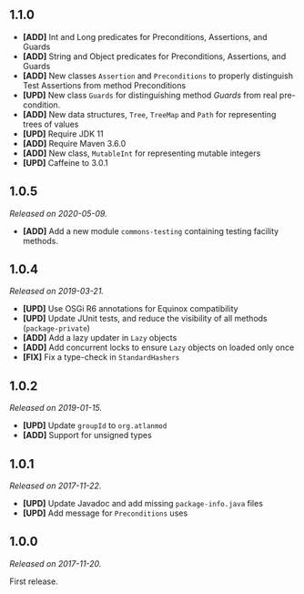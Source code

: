 ## 1.1.0

- __\[ADD\]__ Int and Long predicates for Preconditions, Assertions, and Guards
- __\[ADD\]__ String and Object predicates for Preconditions,  Assertions, and Guards
- __\[ADD\]__ New classes `Assertion` and `Preconditions` to properly distinguish Test Assertions from method Preconditions
- __\[UPD\]__ New class `Guards` for distinguishing method *Guards* from real pre-condition.
- __\[ADD\]__ New data structures, `Tree`, `TreeMap` and `Path` for representing trees of values
- __\[UPD\]__ Require JDK 11
- __\[ADD\]__ Require Maven 3.6.0
- __\[ADD\]__ New class, `MutableInt` for representing mutable integers
- __\[UPD\]__ Caffeine to 3.0.1

## 1.0.5

*Released on 2020-05-09.*

- __[ADD\]__ Add a new module `commons-testing` containing testing facility methods.

## 1.0.4

*Released on 2019-03-21.*

-   __\[UPD\]__ Use OSGi R6 annotations for Equinox compatibility
-   __\[UPD\]__ Update JUnit tests, and reduce the visibility of all methods (`package-private`)
-   __\[ADD\]__ Add a lazy updater in `Lazy` objects
-   __\[ADD\]__ Add concurrent locks to ensure `Lazy` objects on loaded only once
-   __\[FIX\]__ Fix a type-check in `StandardHashers`

## 1.0.2

*Released on 2019-01-15.*

-   __\[UPD\]__ Update `groupId` to `org.atlanmod`
-   __\[ADD\]__ Support for unsigned types

## 1.0.1

*Released on 2017-11-22.*

-   __\[UPD\]__ Update Javadoc and add missing `package-info.java` files
-   __\[UPD\]__ Add message for `Preconditions` uses


## 1.0.0

*Released on 2017-11-20.*

First release.
